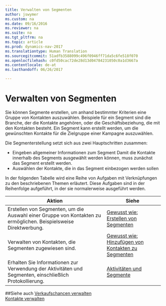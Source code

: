 ```yaml
---
title: Verwalten von Segmenten
author: jswymer
ms.custom: na
ms.date: 09/16/2016
ms.reviewer: na
ms.suite: na
ms.tgt_pltfrm: na
ms.topic: article
ms.prod: dynamics-nav-2017
ms.translationtype: Human Translation
ms.sourcegitcommit: 51adfb3588099c496f0946ff71da5c6fe518f070
ms.openlocfilehash: c0fd50cac72de28d13d04784231050c0a1d3667a
ms.contentlocale: de-at
ms.lasthandoff: 06/26/2017

---
```

# <a name="manage-segments"></a>Verwalten von Segmenten
Sie können Segmente erstellen, um anhand bestimmter Kriterien eine Gruppe von Kontakten auszuwählen. Beispiele für ein Segment sind die Branche, der die Kontakte angehören, oder die Geschäftsbeziehung, die mit den Kontakten besteht. Ein Segment kann erstellt werden, um die gewünschten Kontakte für die Zielgruppe einer Kampagne auszuwählen.

Die Segmenterstellung setzt sich aus zwei Hauptschritten zusammen:

* Eingeben allgemeiner Informationen zum Segment Damit die Kontakte innerhalb des Segments ausgewählt werden können, muss zunächst das Segment erstellt werden.
* Auswählen der Kontakte, die in das Segment einbezogen werden sollen

In der folgenden Tabelle wird eine Reihe von Aufgaben mit Verknüpfungen zu den beschriebenen Themen erläutert. Diese Aufgaben sind in der Reihenfolge aufgeführt, in der sie normalerweise ausgeführt werden.

|Aktion |Siehe |
|---|----|
|Erstellen von Segmenten, um die Auswahl einer Gruppe von Kontakten zu ermöglichen. Beispielsweise Direktwerbung.|[Gewusst wie: Erstellen von Segmenten](marketing-how-create-segment.md)|
|Verwalten von Kontakten, die Segmenten zugewiesen sind.|[Gewusst wie: Hinzufügen von Kontakten zu Segmenten](marketing-add-contact-segment.md)|
|Erhalten Sie Informationen zur Verwendung der Aktivitäten und Segmenten, einschließlich Protokollierung.|[Aktivitäten und Segmente](marketing-interaction-segments.md)|

##<a name="see-also"></a>Siehe auch
[Verkaufschancen verwalten](marketing-manage-sales-opportunities.md)  
[Kontakte verwalten](marketing-contacts.md)

